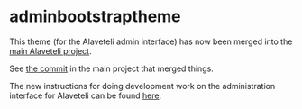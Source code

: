 adminbootstraptheme
===================

This theme (for the Alaveteli admin interface) has now been merged into the [main Alaveteli project](https://github.com/mysociety/alaveteli).

See [the commit](https://github.com/mysociety/alaveteli/commit/455a1f07f3099d1d94fff2a7efcf99fb8fd6841d) in the main project that merged things.

The new instructions for doing development work on the administration interface for Alaveteli can be found [here](https://github.com/mysociety/alaveteli/blob/develop/doc/ADMIN.md).